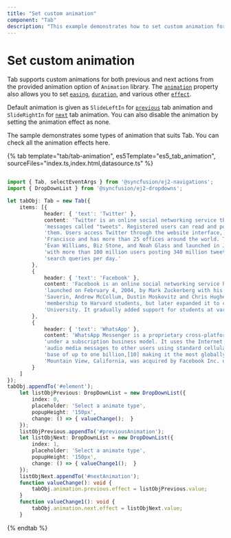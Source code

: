 ```yaml
---
title: "Set custom animation"
component: "Tab"
description: "This example demonstrates how to set custom animation for both previous and next actions on Essential JS 2 Tab component when the tab select."
---
```


# Set custom animation

Tab supports custom animations for both previous and next actions from the provided animation option of `Animation` library. The [`animation`](../../api/tab#animation) property also allows you to set [`easing`](../../api/tab/tabActionSettings#easing), [`duration`](../../api/tab/tabActionSettings#duration), and various other [`effect`](../../api/tab/tabActionSettings#effect).

Default animation is given as `SlideLeftIn` for [`previous`](../../api/tab/tabAnimationSettings#previous) tab animation and `SlideRightIn` for [`next`](../../api/tab/tabAnimationSettings#next) tab animation. You can also disable the animation by setting the animation effect as none.

The sample demonstrates some types of animation that suits Tab. You can check all the animation effects here.

{% tab template="tab/tab-animation", es5Template="es5_tab_animation", sourceFiles="index.ts,index.html,datasource.ts" %}

```typescript

import { Tab, selectEventArgs } from '@syncfusion/ej2-navigations';
import { DropDownList } from '@syncfusion/ej2-dropdowns';

let tabObj: Tab = new Tab({
    items: [{
            header: { 'text': 'Twitter' },
            content: 'Twitter is an online social networking service that enables users to send and read short 140-character ' +
            'messages called "tweets". Registered users can read and post tweets, but those who are unregistered can only read ' +
            'them. Users access Twitter through the website interface, SMS or mobile device app Twitter Inc. is based in San ' +
            'Francisco and has more than 25 offices around the world. Twitter was created in March 2006 by Jack Dorsey, ' +
            'Evan Williams, Biz Stone, and Noah Glass and launched in July 2006. The service rapidly gained worldwide popularity, ' +
            'with more than 100 million users posting 340 million tweets a day in 2012.The service also handled 1.6 billion ' +
            'search queries per day.'
        },
        {
            header: { 'text': 'Facebook' },
            content: 'Facebook is an online social networking service headquartered in Menlo Park, California. Its website was ' +
            'launched on February 4, 2004, by Mark Zuckerberg with his Harvard College roommates and fellow students Eduardo ' +
            'Saverin, Andrew McCollum, Dustin Moskovitz and Chris Hughes.The founders had initially limited the website\'\s ' +
            'membership to Harvard students, but later expanded it to colleges in the Boston area, the Ivy League, and Stanford ' +
            'University. It gradually added support for students at various other universities and later to high-school students.'
        },
        {
            header: { 'text': 'WhatsApp' },
            content: 'WhatsApp Messenger is a proprietary cross-platform instant messaging client for smartphones that operates ' +
            'under a subscription business model. It uses the Internet to send text messages, images, video, user location and ' +
            'audio media messages to other users using standard cellular mobile numbers. As of February 2016, WhatsApp had a user ' +
            'base of up to one billion,[10] making it the most globally popular messaging application. WhatsApp Inc., based in ' +
            'Mountain View, California, was acquired by Facebook Inc. on February 19, 2014, for approximately US$19.3 billion.'
        }
    ]
});
tabObj.appendTo('#element');
    let listObjPrevious: DropDownList = new DropDownList({
        index: 0,
        placeholder: 'Select a animate type',
        popupHeight: '150px',
        change: () => { valueChange();  }
    });
    listObjPrevious.appendTo('#previousAnimation');
    let listObjNext: DropDownList = new DropDownList({
        index: 1,
        placeholder: 'Select a animate type',
        popupHeight: '150px',
        change: () => { valueChange1();  }
    });
    listObjNext.appendTo('#nextAnimation');
    function valueChange(): void {
        tabObj.animation.previous.effect = listObjPrevious.value;
    }
    function valueChange1(): void {
        tabObj.animation.next.effect = listObjNext.value;
    }

```

{% endtab %}
